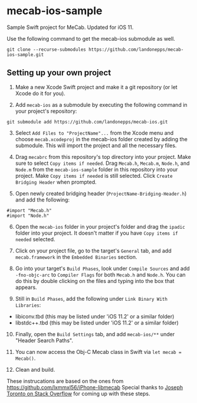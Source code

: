 # mecab-ios-sample
Sample Swift project for MeCab. Updated for iOS 11.

Use the following command to get the mecab-ios submodule as well.

`git clone --recurse-submodules https://github.com/landonepps/mecab-ios-sample.git`

## Setting up your own project

1. Make a new Xcode Swift project and make it a git repository (or let Xcode do it for you).

2. Add `mecab-ios` as a submodule by executing the following command in your project's repository:

`git submodule add https://github.com/landonepps/mecab-ios.git`

3. Select `Add Files to "ProjectName"...` from the Xcode menu and choose `mecab.xcodeproj` in the mecab-ios folder created by adding the submodule. This will import the project and all the necessary files.

4. Drag `mecabrc` from this repository's top directory into your project. Make sure to select `Copy items if needed`. Drag `Mecab.h`, `Mecab.m`, `Node.h`, and `Node.m` from the `mecab-ios-sample` folder in this repository into your project. Make `Copy items if needed` is still selected. Click `Create Bridging Header` when prompted.

5. Open newly created bridging header (`ProjectName-Bridging-Header.h`) and add the following:
```
#import "Mecab.h"
#import "Node.h"
```

6. Open the `mecab-ios` folder in your project's folder and drag the `ipadic` folder into your project. It doesn't matter if you have `Copy items if needed` selected.

7. Click on your project file, go to the target's `General` tab, and add `mecab.framework` in the `Embedded Binaries` section.

8. Go into your target's `Build Phases`, look under `Compile Sources` and add `-fno-objc-arc` to `Compiler Flags` for both `Mecab.h` and `Node.h`. You can do this by double clicking on the files and typing into the box that appears.

9. Still in `Build Phases`, add the following under `Link Binary With Libraries`:

 * libiconv.tbd (this may be listed under 'iOS 11.2' or a similar folder)
 * libstdc++.tbd (this may be listed under 'iOS 11.2' or a similar folder)
 
10. Finally, open the `Build Settings` tab, and add `mecab-ios/**` under "Header Search Paths".

11. You can now access the Obj-C Mecab class in Swift via `let mecab = Mecab()`.

11. Clean and build.

These instrucations are based on the ones from https://github.com/lxmmxl56/iPhone-libmecab
Special thanks to [Joseph Toronto on Stack Overflow](http://stackoverflow.com/a/37891729/3295398) for coming up with these steps.
